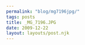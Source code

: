```yaml
---
permalink: "blog/mg7196jpg/"
tags: posts
title: _MG_7196.JPG
date: 2009-12-22
layout: layouts/post.njk
---
```


